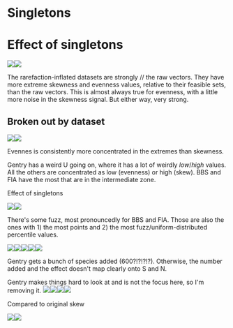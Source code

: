 Singletons
================

Effect of singletons
====================

![](singletons_files/figure-markdown_github/singletons%20overall-1.png)![](singletons_files/figure-markdown_github/singletons%20overall-2.png)

The rarefaction-inflated datasets are strongly // the raw vectors. They have more extreme skewness and evenness values, relative to their feasible sets, than the raw vectors. This is almost always true for evenness, with a little more noise in the skewness signal. But either way, very strong.

Broken out by dataset
---------------------

![](singletons_files/figure-markdown_github/dataset-1.png)![](singletons_files/figure-markdown_github/dataset-2.png)

Evennes is consistently more concentrated in the extremes than skewness.

Gentry has a weird U going on, where it has a lot of weirdly *low*/*high* values. All the others are concentrated as low (evenness) or high (skew). BBS and FIA have the most that are in the intermediate zone.

Effect of singletons

![](singletons_files/figure-markdown_github/singletons%20dataset-1.png)![](singletons_files/figure-markdown_github/singletons%20dataset-2.png)

There's some fuzz, most pronouncedly for BBS and FIA. Those are also the ones with 1) the most points and 2) the most fuzz/uniform-distributed percentile values.

![](singletons_files/figure-markdown_github/sv%20singletons-1.png)![](singletons_files/figure-markdown_github/sv%20singletons-2.png)![](singletons_files/figure-markdown_github/sv%20singletons-3.png)![](singletons_files/figure-markdown_github/sv%20singletons-4.png)![](singletons_files/figure-markdown_github/sv%20singletons-5.png)

Gentry gets a bunch of species added (600?!?!?!?). Otherwise, the number added and the effect doesn't map clearly onto S and N.

Gentry makes things hard to look at and is not the focus here, so I'm removing it. ![](singletons_files/figure-markdown_github/effect%20x%20nadded-1.png)![](singletons_files/figure-markdown_github/effect%20x%20nadded-2.png)![](singletons_files/figure-markdown_github/effect%20x%20nadded-3.png)![](singletons_files/figure-markdown_github/effect%20x%20nadded-4.png)

Compared to original skew

![](singletons_files/figure-markdown_github/skewFALSE-1.png)![](singletons_files/figure-markdown_github/skewFALSE-2.png)
